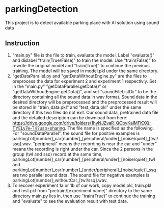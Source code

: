 # parkingDetection
This project is to detect available parking place with AI solution using sound data 
## Instruction
1. "main.py" file is the file to train, evaluate the model. Label "evaluate()" and dislabel "train(True/False)" to train the model. Use "train(False)" to rewrite the original model and "train(True)" to continue the previous training. The model will be saved in model.pkl under the same directory.
2. "getDataParallel.py and "getDataWithoutEngine.py" are the files to preprocess the data for experiment 2 and experiment 1 respectivly. Set in the "main.py" "getDataParallel.getData()" or "getDataWithoutEngine.getData()", and set "soundFileListDir" to be the directory containing all the sound data in wav format. Sound data in the desired directory will be preprocessed and the preprocessed result will be stored in "train_data.pkl" and "test_data.pkl" under the same directory if this two files do not exit. Our sound data, pretrained data file  and the detailed description can be download from here: <https://drive.google.com/drive/folders/1hyNJZvaR-QCbyKaIMFKXQ-TYELy7e-TK?usp=sharing>. 
The file name is specified as the following. For "soundDataParallel", the sound file for positive examples is parkingLot[number]\_car[number]\_[peripheral/under]\_[noise/quiet]\_[twl/ssq].wav. "peripheral" means the recording is near the car and "under" means the recording is right under the car. Since the 2 persons in the group (twl and ssq) record at the same time, parkingLot[number]\_car[number]\_[peripheral/under]\_[noise/quiet]\_twl and parkingLot[number]\_car[number]\_[under/peripheral]\_[noise/quiet]_ssq are two parallel sound data. The sound file for negative examples is parkingLot[number]\_withoutCar\_[twl/ssq].wav.
3. To recover experiment 1a or 1b of our work, copy model.pkl, train.pkl and test.pkl from "pretrain/[experiment name]" directory to the same directory main.py lies in, then use "train(True)" to continue the training and "evaluate" to see the evaluation result with test data. 

